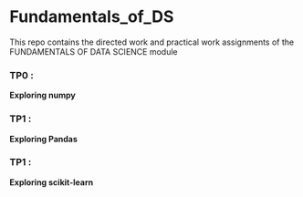 # Fundamentals_of_DS
This repo contains the directed work and practical work assignments of the FUNDAMENTALS OF DATA SCIENCE module

### TP0 : <br>
<b> Exploring numpy </b>

### TP1 : <br>
<b> Exploring Pandas </b>

### TP1 : <br>
<b> Exploring scikit-learn   </b>
